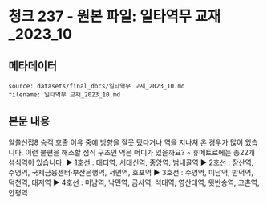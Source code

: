 # 청크 237 - 원본 파일: 일타역무 교재_2023_10

## 메타데이터

```
source: datasets/final_docs/일타역무 교재_2023_10.md
filename: 일타역무 교재_2023_10.md
```

## 본문 내용

알쓸신잡8 승객 호출 이유 중에 방향을 잘못 탔다거나 역을 지나쳐 온 경우가 많이 있습니다. 이런 불편을 해소할 섬식 구조인 역은 어디가 있을까요? ◦ 휴메트로에는 총22개 섬식역이 있습니다.  ▶ 1호선 : 대티역, 서대신역, 중앙역, 범내골역  ▶ 2호선 : 장산역, 수영역, 국제금융센터·부산은행역, 서면역, 호포역  ▶ 3호선 : 수영역, 미남역, 만덕역, 덕천역, 대저역  ▶ 4호선 : 미남역, 낙민역, 금사역, 석대역, 영산대역, 윗반송역, 고촌역, 안평역